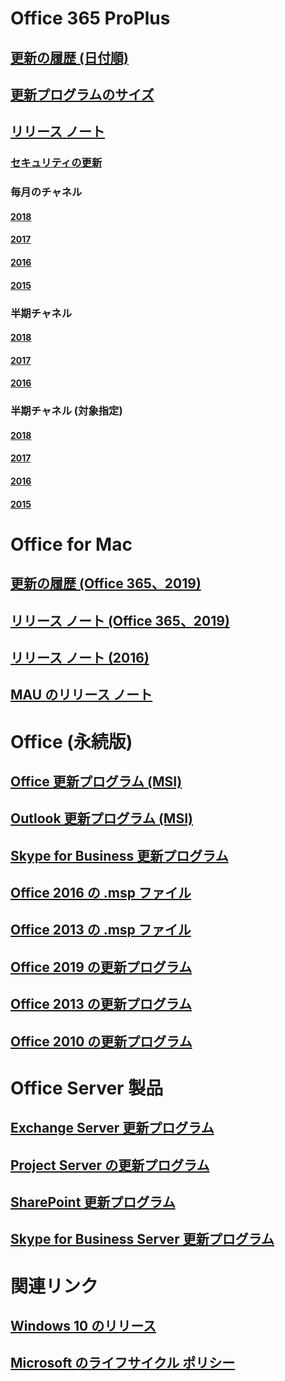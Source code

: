 # Office 365 ProPlus
## [更新の履歴 (日付順)](update-history-office365-proplus-by-date.md)
## [更新プログラムのサイズ](download-sizes-office365-proplus-updates.md)

## [リリース ノート](release-notes-office365-proplus.md)

### [セキュリティの更新](office365-proplus-security-updates.md)

### 毎月のチャネル
#### [2018](monthly-channel-2018.md)
#### [2017](monthly-channel-2017.md)
#### [2016](monthly-channel-2016.md)
#### [2015](monthly-channel-2015.md)

### 半期チャネル
#### [2018](semi-annual-channel-2018.md)
#### [2017](semi-annual-channel-2017.md)
#### [2016](semi-annual-channel-2016.md)

### 半期チャネル (対象指定)
#### [2018](semi-annual-channel-targeted-2018.md)
#### [2017](semi-annual-channel-targeted-2017.md)
#### [2016](semi-annual-channel-targeted-2016.md)
#### [2015](semi-annual-channel-targeted-2015.md)

# Office for Mac
## [更新の履歴 (Office 365、2019)](update-history-office-for-mac.md)
## [リリース ノート (Office 365、2019)](release-notes-office-for-mac.md)
## [リリース ノート (2016)](release-notes-office-2016-mac.md)
## [MAU のリリース ノート](release-history-microsoft-autoupdate.md)

# Office (永続版)
## [Office 更新プログラム (MSI)](office-updates-msi.md)
## [Outlook 更新プログラム (MSI)](outlook-updates-msi.md)
## [Skype for Business 更新プログラム](https://docs.microsoft.com/SkypeForBusiness/sfb-client-updates)
## [Office 2016 の .msp ファイル](msp-files-office-2016.md)
## [Office 2013 の .msp ファイル](msp-files-office-2013.md)
## [Office 2019 の更新プログラム](update-history-office-2019.md)
## [Office 2013 の更新プログラム](update-history-office-2013.md)
## [Office 2010 の更新プログラム](update-history-office-2010-click-to-run.md)

# Office Server 製品
## [Exchange Server 更新プログラム](https://docs.microsoft.com/Exchange/new-features/build-numbers-and-release-dates)
## [Project Server の更新プログラム](project-server-updates.md)
## [SharePoint 更新プログラム](sharepoint-updates.md)
## [Skype for Business Server 更新プログラム](https://docs.microsoft.com/SkypeForBusiness/sfb-server-updates)

# 関連リンク
## [Windows 10 のリリース](https://www.microsoft.com/itpro/windows-10/release-information)
## [Microsoft のライフサイクル ポリシー](https://support.microsoft.com/lifecycle)


